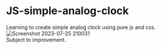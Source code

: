 # JS-simple-analog-clock
Learning to create simple analog clock using pure js and css.  
![Screenshot 2023-07-25 210031](https://github.com/fzdeltaa/JS-simple-analog-clock/assets/112379648/2a81b4a1-f9dc-47be-902a-9c37bc5f5b6f)  
Subject to improvement.
